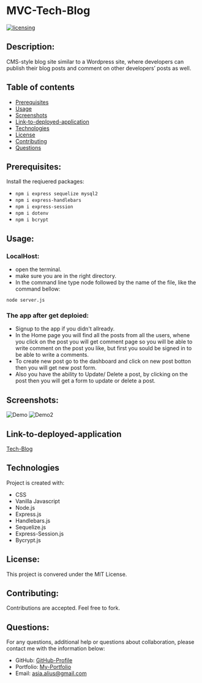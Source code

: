 # MVC-Tech-Blog
[![licensing](https://img.shields.io/badge/license-MIT-brightgreen)](https://docs.github.com/en/github/creating-cloning-and-archiving-repositories/licensing-a-repository#searching-github-by-license-type)


## Description:
CMS-style blog site similar to a Wordpress site, where developers can publish their blog posts and comment on other developers’ posts as well.

## Table of contents
* [Prerequisites](#Prerequisites)
* [Usage](#usage)
* [Screenshots](#screenshots)
* [Link-to-deployed-application](#link-to-deployed-application)
* [Technologies](#technologies)
* [License](#license)
* [Contributing](#contributing)
* [Questions](#questions)


## Prerequisites:
Install the reqiuered packages:
* ``` npm i express sequelize mysql2 ```
* ``` npm i express-handlebars ```
* ``` npm i express-session ```
* ``` npm i dotenv ```
* ``` npm i bcrypt ```

## Usage:

### LocalHost:
  * open the terminal.
  * make sure you are in the right directory.
  * In the command line type node followed by the name of the file, like the command bellow:<br />
  ```
  node server.js
  ```
### The app after get deploied:
  * Signup to the app if you didn't allready.
  * In the Home page you will find all the posts from all the users, whene you click on the post you will get comment page so you will be able to write comment on the post you like, but first you sould be signed in to be able to write a comments.
  * To create new post go to the dashboard and click on new post botton then you will get new post form.
  * Also you have the ability to Update/ Delete a post, by clicking on the post then you will get a form to update or delete a post. 

## Screenshots: 
![Demo](./assets/demo.gif)
![Demo2](./assets/demo2.gif)

## Link-to-deployed-application
[Tech-Blog](https://mvc--tech--blog.herokuapp.com/)


## Technologies
Project is created with:

* CSS 
* Vanilla Javascript
* Node.js
* Express.js
* Handlebars.js 
* Sequelize.js
* Express-Session.js
* Bycrypt.js

## License:
  This project is convered under the MIT License.

## Contributing:
  Contributions are accepted. Feel free to fork.
 

## Questions:
  For any questions, additional help or questions about collaboration, please contact me with the information below:
 
  * GitHub: [GitHub-Profile](https://github.com/asia-codeing)
  * Portfolio: [My-Portfolio](https://asia-codeing.github.io/my-Portfolio/)
  * Email: asia.alius@gmail.com
